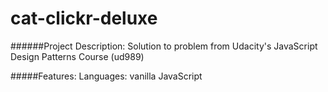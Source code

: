 # cat-clickr-deluxe

######Project Description:
Solution to problem from Udacity's JavaScript Design Patterns Course (ud989) 

#####Features:
Languages: vanilla JavaScript
